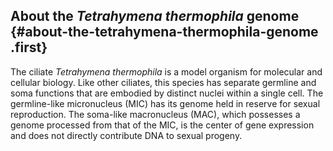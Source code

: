 About the *Tetrahymena thermophila* genome {#about-the-tetrahymena-thermophila-genome .first}
------------------------------------------

The ciliate *Tetrahymena thermophila* is a model organism for molecular
and cellular biology. Like other ciliates, this species has separate
germline and soma functions that are embodied by distinct nuclei within
a single cell. The germline-like micronucleus (MIC) has its genome held
in reserve for sexual reproduction. The soma-like macronucleus (MAC),
which possesses a genome processed from that of the MIC, is the center
of gene expression and does not directly contribute DNA to sexual
progeny.

